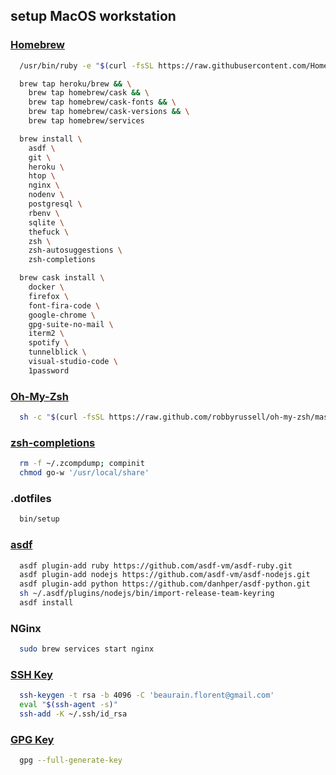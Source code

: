 ## setup MacOS workstation

### [Homebrew](https://brew.sh/index_fr)

```sh
  /usr/bin/ruby -e "$(curl -fsSL https://raw.githubusercontent.com/Homebrew/install/master/install)"
```

```sh
  brew tap heroku/brew && \
    brew tap homebrew/cask && \
    brew tap homebrew/cask-fonts && \
    brew tap homebrew/cask-versions && \
    brew tap homebrew/services
```

```sh
  brew install \
    asdf \
    git \
    heroku \
    htop \
    nginx \
    nodenv \
    postgresql \
    rbenv \
    sqlite \
    thefuck \
    zsh \
    zsh-autosuggestions \
    zsh-completions
```

```sh
  brew cask install \
    docker \
    firefox \
    font-fira-code \
    google-chrome \
    gpg-suite-no-mail \
    iterm2 \
    spotify \
    tunnelblick \
    visual-studio-code \
    1password
```

### [Oh-My-Zsh](https://ohmyz.sh/)

```sh
  sh -c "$(curl -fsSL https://raw.github.com/robbyrussell/oh-my-zsh/master/tools/install.sh)"
```

### [zsh-completions](https://github.com/zsh-users/zsh-completions)

```sh
  rm -f ~/.zcompdump; compinit
  chmod go-w '/usr/local/share'  
```

### .dotfiles

```sh
  bin/setup
```

### [asdf](https://asdf-vm.com/)

```sh
  asdf plugin-add ruby https://github.com/asdf-vm/asdf-ruby.git
  asdf plugin-add nodejs https://github.com/asdf-vm/asdf-nodejs.git
  asdf plugin-add python https://github.com/danhper/asdf-python.git
  sh ~/.asdf/plugins/nodejs/bin/import-release-team-keyring
  asdf install
```

### NGinx

```sh
  sudo brew services start nginx
```

### [SSH Key](https://help.github.com/en/enterprise/2.16/user/articles/generating-a-new-ssh-key-and-adding-it-to-the-ssh-agent)

```sh
  ssh-keygen -t rsa -b 4096 -C 'beaurain.florent@gmail.com'
  eval "$(ssh-agent -s)"
  ssh-add -K ~/.ssh/id_rsa
```

### [GPG Key](https://help.github.com/en/articles/generating-a-new-gpg-key)

```sh
  gpg --full-generate-key
```
